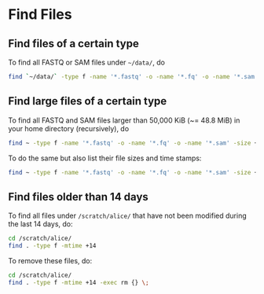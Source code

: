 # Find Files

## Find files of a certain type

To find all FASTQ or SAM files under `~/data/`, do
```sh
find `~/data/` -type f -name '*.fastq' -o -name '*.fq' -o -name '*.sam'
```

## Find large files of a certain type

To find all FASTQ and SAM files larger than 50,000 KiB (~= 48.8 MiB) in your home directory (recursively), do
```sh
find ~ -type f -name '*.fastq' -o -name '*.fq' -o -name '*.sam' -size +50000k
```

To do the same but also list their file sizes and time stamps:
```sh
find ~ -type f -name '*.fastq' -o -name '*.fq' -o -name '*.sam' -size +50000k -exec ls -lh {} \; | awk '{ print $9 ": " $5 " (" $6 " " $7 " " $8 ")" }'
```


## Find files older than 14 days

To find all files under `/scratch/alice/` that have not been modified during the last 14 days, do:
```sh
cd /scratch/alice/
find . -type f -mtime +14
```

To remove these files, do:
```sh
cd /scratch/alice/
find . -type f -mtime +14 -exec rm {} \;
```
